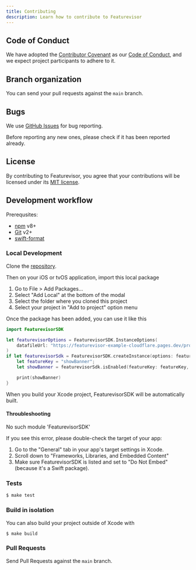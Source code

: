 ```yaml
---
title: Contributing
description: Learn how to contribute to Featurevisor
---
```


## Code of Conduct

We have adopted the [Contributor Covenant](https://www.contributor-covenant.org/) as our [Code of Conduct](https://github.com/featurevisor/featurevisor-swift/blob/main/CODE_OF_CONDUCT.md), and we expect project participants to adhere to it.

## Branch organization

You can send your pull requests against the `main` branch.

## Bugs

We use [GitHub Issues](https://github.com/fahad19/featurevisor/issues) for bug reporting.

Before reporting any new ones, please check if it has been reported already.

## License

By contributing to Featurevisor, you agree that your contributions will be licensed under its [MIT license](https://github.com/featurevisor/featurevisor-swift/blob/master/LICENSE).

## Development workflow

Prerequsites:

- [npm](https://www.npmjs.com/) v8+
- [Git](https://git-scm.com/) v2+
- [swift-format](https://github.com/apple/swift-format)

### Local Development

Clone the [repository](https://github.com/featurevisor/featurevisor-swift).

Then on your iOS or tvOS application, import this local package

1. Go to File > Add Packages...
2. Select "Add Local" at the bottom of the modal
3. Select the folder where you cloned this project
3. Select your project in "Add to project" option menu

Once the package has been added, you can use it like this

```swift
import FeaturevisorSDK

let featurevisorOptions = FeaturevisorSDK.InstanceOptions(
    datafileUrl: "https://featurevisor-example-cloudflare.pages.dev/production/datafile-tag-all.json"
)
if let featurevisorSdk = FeaturevisorSDK.createInstance(options: featurevisorOptions) {
    let featureKey = "showBanner";
    let showBanner = featurevisorSdk.isEnabled(featureKey: featureKey, context: [:]);

    print(showBanner)
}
```

When you build your Xcode project, FeaturevisorSDK will be automatically built.

#### Throubleshooting

No such module 'FeaturevisorSDK'

If you see this error, please double-check the target of your app:
1. Go to the "General" tab in your app's target settings in Xcode.
1. Scroll down to "Frameworks, Libraries, and Embedded Content"
1. Make sure FeaturevisorSDK is listed and set to "Do Not Embed" (because it's a Swift package).

### Tests

```
$ make test
```

### Build in isolation

You can also build your project outside of Xcode with

```
$ make build
```

### Pull Requests

Send Pull Requests against the `main` branch.
